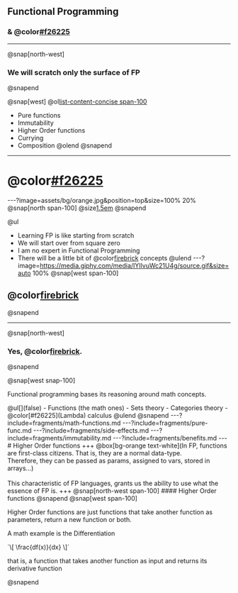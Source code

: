 ## Functional Programming
### & @color[#f26225](Lambdas)
---
@snap[north-west]
### We will scratch only the surface of FP
@snapend

@snap[west]
@ol[list-content-concise span-100](false)
- Pure functions
- Immutability
- Higher Order functions
- Currying
- Composition
@olend
@snapend
---
# @color[#f26225](DISCLAIMER)
---?image=assets/bg/orange.jpg&position=top&size=100% 20%
@snap[north span-100]
@size[1.5em](DISCLAIMER)
@snapend

@ul
- Learning FP is like starting from scratch
- We will start over from square zero
- I am no expert in Functional Programming
- There will be a little bit of @color[firebrick](math) concepts
@ulend
---?image=https://media.giphy.com/media/IYIlvuWc21U4g/source.gif&size=auto 100%
@snap[west span-100]
## @color[firebrick](MATH?!?!)
@snapend
<!-- ![angry](assets/angry-brian-opt.gif) -->
---
@snap[north-west]
### Yes, @color[firebrick](Math).
@snapend

@snap[west snap-100]
<p>Functional programming bases its reasoning around math concepts.</p>
@ul[](false)
- Functions (the math ones)
- Sets theory
- Categories theory
- @color[#f26225](Lambda) calculus
@ulend
@snapend
---?include=fragments/math-functions.md
---?include=fragments/pure-func.md
---?include=fragments/side-effects.md
---?include=fragments/immutability.md
---?include=fragments/benefits.md
---
# Higher Order functions
+++
@box[bg-orange text-white](In FP, functions are first-class citizens. That is, they are a normal data-type.<br>Therefore, they can be passed as params, assigned to vars, stored in arrays...)
<br><br>
This characteristic of FP languages, grants us the ability to use what the essence of FP is.
+++
@snap[north-west span-100]
#### Higher Order functions
@snapend
@snap[west span-100]
<p>Higher Order functions are just functions that take another function as parameters, return a new function or both.</p>
<div class="small">
<p>A math example is the Differentiation</p>
`\[
  \frac{df(x)}{dx}
\]`
<p>that is, a function that takes another function as input and returns its derivative function</p>
</div>
@snapend
